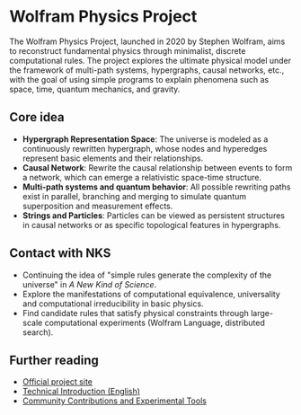 # Wolfram Physics Project

The Wolfram Physics Project, launched in 2020 by Stephen Wolfram, aims to reconstruct fundamental physics through minimalist, discrete computational rules. The project explores the ultimate physical model under the framework of multi-path systems, hypergraphs, causal networks, etc., with the goal of using simple programs to explain phenomena such as space, time, quantum mechanics, and gravity.

## Core idea
- **Hypergraph Representation Space**: The universe is modeled as a continuously rewritten hypergraph, whose nodes and hyperedges represent basic elements and their relationships.
- **Causal Network**: Rewrite the causal relationship between events to form a network, which can emerge a relativistic space-time structure.
- **Multi-path systems and quantum behavior**: All possible rewriting paths exist in parallel, branching and merging to simulate quantum superposition and measurement effects.
- **Strings and Particles**: Particles can be viewed as persistent structures in causal networks or as specific topological features in hypergraphs.

## Contact with NKS
- Continuing the idea of ​​"simple rules generate the complexity of the universe" in *A New Kind of Science*.
- Explore the manifestations of computational equivalence, universality and computational irreducibility in basic physics.
- Find candidate rules that satisfy physical constraints through large-scale computational experiments (Wolfram Language, distributed search).

## Further reading
- [Official project site](https://www.wolframphysics.org/)
- [Technical Introduction (English)](https://www.wolframphysics.org/technical-introduction/)
- [Community Contributions and Experimental Tools](https://community.wolfram.com/content?curTag=WolframPhysicsProject)